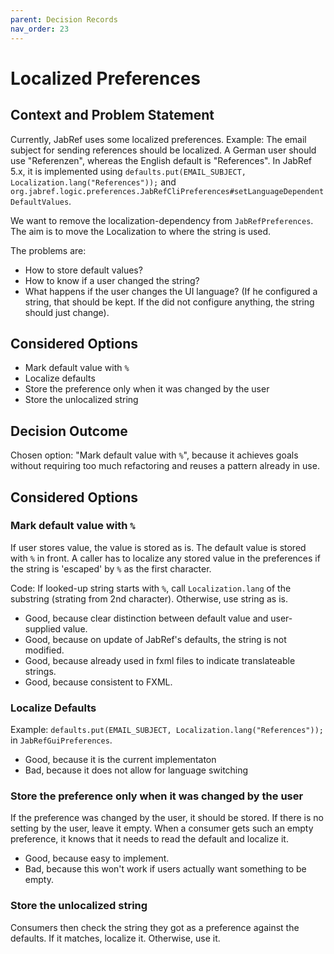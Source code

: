 ```yaml
---
parent: Decision Records
nav_order: 23
---
```

# Localized Preferences

## Context and Problem Statement

Currently, JabRef uses some localized preferences.
Example: The email subject for sending references should be localized. A German user should use "Referenzen", whereas the English default is "References".
In JabRef 5.x, it is implemented using `defaults.put(EMAIL_SUBJECT, Localization.lang("References"));` and `org.jabref.logic.preferences.JabRefCliPreferences#setLanguageDependentDefaultValues`.

We want to remove the localization-dependency from `JabRefPreferences`.
The aim is to move the Localization to where the string is used.

The problems are:

- How to store default values?
- How to know if a user changed the string?
- What happens if the user changes the UI language? (If he configured a string, that should be kept. If the did not configure anything, the string should just change).

## Considered Options

* Mark default value with `%`
* Localize defaults
* Store the preference only when it was changed by the user
* Store the unlocalized string

## Decision Outcome

Chosen option: "Mark default value with `%`", because it achieves goals without requiring too much refactoring and reuses a pattern already in use.

## Considered Options

### Mark default value with `%`

If user stores value, the value is stored as is.
The default value is stored with `%` in front.
A caller has to localize any stored value in the preferences if the string is 'escaped' by `%` as the first character.

Code: If looked-up string starts with `%`, call `Localization.lang` of the substring (strating from 2nd character).
Otherwise, use string as is.

- Good, because clear distinction between default value and user-supplied value.
- Good, because on update of JabRef's defaults, the string is not modified.
- Good, because already used in fxml files to indicate translateable strings.
- Good, because consistent to FXML.

### Localize Defaults

Example: `defaults.put(EMAIL_SUBJECT, Localization.lang("References"));` in `JabRefGuiPreferences`.

* Good, because it is the current implementaton
* Bad, because it does not allow for language switching

### Store the preference only when it was changed by the user

If the preference was changed by the user, it should be stored.
If there is no setting by the user, leave it empty.
When a consumer gets such an empty preference, it knows that it needs to read the default and localize it.

- Good, because easy to implement.
- Bad, because this won't work if users actually want something to be empty.

### Store the unlocalized string

Consumers then check the string they got as a preference against the defaults. If it matches, localize it. Otherwise, use it.
